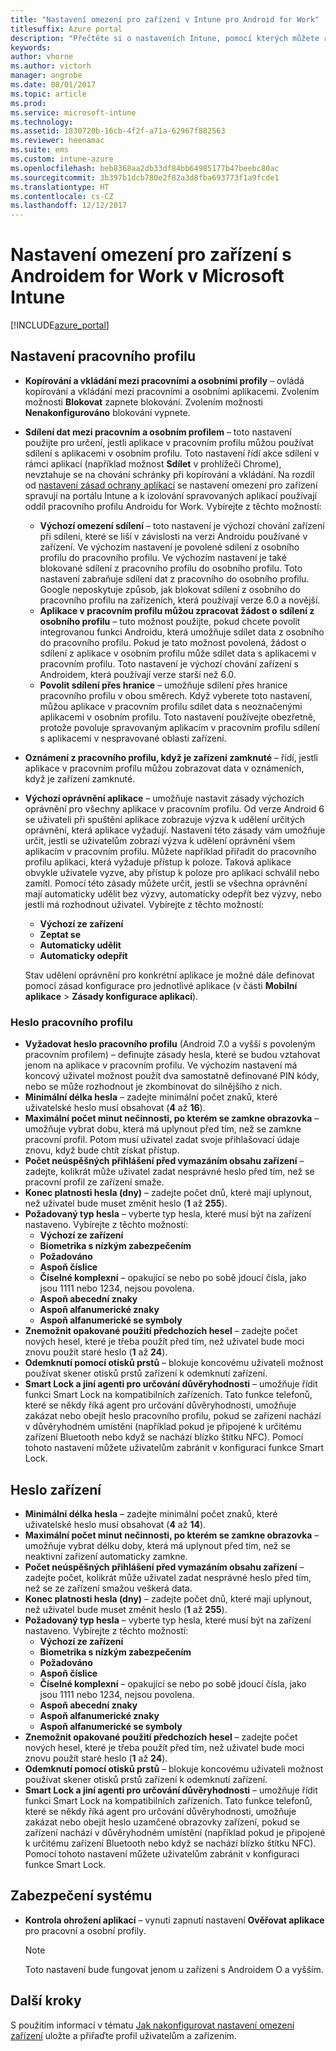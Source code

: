 ```yaml
---
title: "Nastavení omezení pro zařízení v Intune pro Android for Work"
titlesuffix: Azure portal
description: "Přečtěte si o nastaveních Intune, pomocí kterých můžete řídit nastavení a funkce na zařízeních s Androidem for Work."
keywords: 
author: vhorne
ms.author: victorh
manager: angrobe
ms.date: 08/01/2017
ms.topic: article
ms.prod: 
ms.service: microsoft-intune
ms.technology: 
ms.assetid: 1830720b-16cb-4f2f-a71a-62967f882563
ms.reviewer: heenamac
ms.suite: ems
ms.custom: intune-azure
ms.openlocfilehash: beb8368aa2db33df84bb64985177b47beebc80ac
ms.sourcegitcommit: 3b397b1dcb780e2f82a3d8fba693773f1a9fcde1
ms.translationtype: HT
ms.contentlocale: cs-CZ
ms.lasthandoff: 12/12/2017
---
```

# <a name="android-for-work-device-restriction-settings-in-microsoft-intune"></a>Nastavení omezení pro zařízení s Androidem for Work v Microsoft Intune

[!INCLUDE[azure_portal](./includes/azure_portal.md)]

## <a name="work-profile-settings"></a>Nastavení pracovního profilu
-   **Kopírování a vkládání mezi pracovními a osobními profily** – ovládá kopírování a vkládání mezi pracovními a osobními aplikacemi. Zvolením možnosti **Blokovat** zapnete blokování. Zvolením možnosti **Nenakonfigurováno** blokování vypnete.
- **Sdílení dat mezi pracovním a osobním profilem** – toto nastavení použijte pro určení, jestli aplikace v pracovním profilu můžou používat sdílení s aplikacemi v osobním profilu. Toto nastavení řídí akce sdílení v rámci aplikací (například možnost **Sdílet** v prohlížeči Chrome), nevztahuje se na chování schránky při kopírování a vkládání. Na rozdíl od [nastavení zásad ochrany aplikací](https://docs.microsoft.com/intune-classic/deploy-use/protect-app-data-using-mobile-app-management-policies-with-microsoft-intune) se nastavení omezení pro zařízení spravují na portálu Intune a k izolování spravovaných aplikací používají oddíl pracovního profilu Androidu for Work. Vybírejte z těchto možností:
    - **Výchozí omezení sdílení** – toto nastavení je výchozí chování zařízení při sdílení, které se liší v závislosti na verzi Androidu používané v zařízení. Ve výchozím nastavení je povolené sdílení z osobního profilu do pracovního profilu. Ve výchozím nastavení je také blokované sdílení z pracovního profilu do osobního profilu. Toto nastavení zabraňuje sdílení dat z pracovního do osobního profilu. Google neposkytuje způsob, jak blokovat sdílení z osobního do pracovního profilu na zařízeních, která používají verze 6.0 a novější.   
    - **Aplikace v pracovním profilu můžou zpracovat žádost o sdílení z osobního profilu** – tuto možnost použijte, pokud chcete povolit integrovanou funkci Androidu, která umožňuje sdílet data z osobního do pracovního profilu. Pokud je tato možnost povolená, žádost o sdílení z aplikace v osobním profilu může sdílet data s aplikacemi v pracovním profilu. Toto nastavení je výchozí chování zařízení s Androidem, která používají verze starší než 6.0.
    - **Povolit sdílení přes hranice** – umožňuje sdílení přes hranice pracovního profilu v obou směrech. Když vyberete toto nastavení, můžou aplikace v pracovním profilu sdílet data s neoznačenými aplikacemi v osobním profilu. Toto nastavení používejte obezřetně, protože povoluje spravovaným aplikacím v pracovním profilu sdílení s aplikacemi v nespravované oblasti zařízení.

-   **Oznámení z pracovního profilu, když je zařízení zamknuté** – řídí, jestli aplikace v pracovním profilu můžou zobrazovat data v oznámeních, když je zařízení zamknuté.
-   **Výchozí oprávnění aplikace** – umožňuje nastavit zásady výchozích oprávnění pro všechny aplikace v pracovním profilu. Od verze Android 6 se uživateli při spuštění aplikace zobrazuje výzva k udělení určitých oprávnění, která aplikace vyžadují. Nastavení této zásady vám umožňuje určit, jestli se uživatelům zobrazí výzva k udělení oprávnění všem aplikacím v pracovním profilu. Můžete například přiřadit do pracovního profilu aplikaci, která vyžaduje přístup k poloze. Taková aplikace obvykle uživatele vyzve, aby přístup k poloze pro aplikaci schválil nebo zamítl. Pomocí této zásady můžete určit, jestli se všechna oprávnění mají automaticky udělit bez výzvy, automaticky odepřít bez výzvy, nebo jestli má rozhodnout uživatel. Vybírejte z těchto možností:
    -   **Výchozí ze zařízení**
    -   **Zeptat se**
    -   **Automaticky udělit**
    -   **Automaticky odepřít**

    Stav udělení oprávnění pro konkrétní aplikace je možné dále definovat pomocí zásad konfigurace pro jednotlivé aplikace (v části **Mobilní aplikace** > **Zásady konfigurace aplikací**).

### <a name="work-profile-password"></a>Heslo pracovního profilu
- **Vyžadovat heslo pracovního profilu** (Android 7.0 a vyšší s povoleným pracovním profilem) – definujte zásady hesla, které se budou vztahovat jenom na aplikace v pracovním profilu. Ve výchozím nastavení má koncový uživatel možnost použít dva samostatně definované PIN kódy, nebo se může rozhodnout je zkombinovat do silnějšího z nich.
- **Minimální délka hesla** – zadejte minimální počet znaků, které uživatelské heslo musí obsahovat (**4** až **16**).
- **Maximální počet minut nečinnosti, po kterém se zamkne obrazovka** – umožňuje vybrat dobu, která má uplynout před tím, než se zamkne pracovní profil. Potom musí uživatel zadat svoje přihlašovací údaje znovu, když bude chtít získat přístup.
- **Počet neúspěšných přihlášení před vymazáním obsahu zařízení** – zadejte, kolikrát může uživatel zadat nesprávné heslo před tím, než se pracovní profil ze zařízení smaže.
- **Konec platnosti hesla (dny)** – zadejte počet dnů, které mají uplynout, než uživatel bude muset změnit heslo (**1** až **255**).
- **Požadovaný typ hesla** – vyberte typ hesla, které musí být na zařízení nastaveno. Vybírejte z těchto možností:
    - **Výchozí ze zařízení**
    - **Biometrika s nízkým zabezpečením**
    - **Požadováno**
    - **Aspoň číslice**
    - **Číselné komplexní** – opakující se nebo po sobě jdoucí čísla, jako jsou 1111 nebo 1234, nejsou povolena.
    - **Aspoň abecední znaky**
    - **Aspoň alfanumerické znaky**
    - **Aspoň alfanumerické se symboly**
- **Znemožnit opakované použití předchozích hesel** – zadejte počet nových hesel, které je třeba použít před tím, než uživatel bude moci znovu použít staré heslo (**1** až **24**).
- **Odemknutí pomocí otisků prstů** – blokuje koncovému uživateli možnost používat skener otisků prstů zařízení k odemknutí zařízení.
- **Smart Lock a jiní agenti pro určování důvěryhodnosti** – umožňuje řídit funkci Smart Lock na kompatibilních zařízeních. Tato funkce telefonů, které se někdy říká agent pro určování důvěryhodnosti, umožňuje zakázat nebo obejít heslo pracovního profilu, pokud se zařízení nachází v důvěryhodném umístění (například pokud je připojené k určitému zařízení Bluetooth nebo když se nachází blízko štítku NFC). Pomocí tohoto nastavení můžete uživatelům zabránit v konfiguraci funkce Smart Lock.

## <a name="device-password"></a>Heslo zařízení

- **Minimální délka hesla** – zadejte minimální počet znaků, které uživatelské heslo musí obsahovat (**4** až **14**).
- **Maximální počet minut nečinnosti, po kterém se zamkne obrazovka** – umožňuje vybrat délku doby, která má uplynout před tím, než se neaktivní zařízení automaticky zamkne.
- **Počet neúspěšných přihlášení před vymazáním obsahu zařízení** – zadejte počet, kolikrát může uživatel zadat nesprávné heslo před tím, než se ze zařízení smažou veškerá data.
- **Konec platnosti hesla (dny)** – zadejte počet dnů, které mají uplynout, než uživatel bude muset změnit heslo (**1** až **255**).
- **Požadovaný typ hesla** – vyberte typ hesla, které musí být na zařízení nastaveno. Vybírejte z těchto možností:
    - **Výchozí ze zařízení**
    - **Biometrika s nízkým zabezpečením**
    - **Požadováno**
    - **Aspoň číslice**
    - **Číselné komplexní** – opakující se nebo po sobě jdoucí čísla, jako jsou 1111 nebo 1234, nejsou povolena.
    - **Aspoň abecední znaky**
    - **Aspoň alfanumerické znaky**
    - **Aspoň alfanumerické se symboly**
- **Znemožnit opakované použití předchozích hesel** – zadejte počet nových hesel, které je třeba použít před tím, než uživatel bude moci znovu použít staré heslo (**1** až **24**).
- **Odemknutí pomocí otisků prstů** – blokuje koncovému uživateli možnost používat skener otisků prstů zařízení k odemknutí zařízení.
- **Smart Lock a jiní agenti pro určování důvěryhodnosti** – umožňuje řídit funkci Smart Lock na kompatibilních zařízeních. Tato funkce telefonů, které se někdy říká agent pro určování důvěryhodnosti, umožňuje zakázat nebo obejít heslo uzamčené obrazovky zařízení, pokud se zařízení nachází v důvěryhodném umístění (například pokud je připojené k určitému zařízení Bluetooth nebo když se nachází blízko štítku NFC). Pomocí tohoto nastavení můžete uživatelům zabránit v konfiguraci funkce Smart Lock.

## <a name="system-security"></a>Zabezpečení systému

 - **Kontrola ohrožení aplikací** – vynutí zapnutí nastavení **Ověřovat aplikace** pro pracovní a osobní profily.

   > [!Note]  
   > Toto nastavení bude fungovat jenom u zařízení s Androidem O a vyšším. 

## <a name="next-steps"></a>Další kroky

S použitím informací v tématu [Jak nakonfigurovat nastavení omezení zařízení](device-restrictions-configure.md) uložte a přiřaďte profil uživatelům a zařízením.
